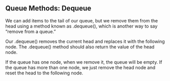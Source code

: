 ## Queue Methods: Dequeue

We can add items to the tail of our queue, but we remove them from the head using a method known as .dequeue(), which is another way to say “remove from a queue.”

Our .dequeue() removes the current head and replaces it with the following node. The .dequeue() method should also return the value of the head node.

If the queue has one node, when we remove it, the queue will be empty. If the queue has more than one node, we just remove the head node and reset the head to the following node.
